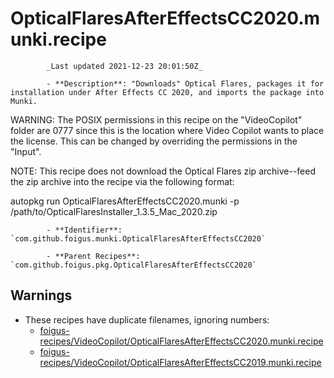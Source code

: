 # OpticalFlaresAfterEffectsCC2020.munki.recipe

            _Last updated 2021-12-23 20:01:50Z_

            - **Description**: "Downloads" Optical Flares, packages it for installation under After Effects CC 2020, and imports the package into Munki.

WARNING: The POSIX permissions in this recipe on the "VideoCopilot" folder are 0777 since this is the location where Video Copilot wants to place the license.  This can be changed by overriding the permissions in the "Input".

NOTE: This recipe does not download the Optical Flares zip archive--feed the zip archive into the recipe via the following format:

autopkg run OpticalFlaresAfterEffectsCC2020.munki -p /path/to/OpticalFlaresInstaller_1.3.5_Mac_2020.zip

            - **Identifier**: `com.github.foigus.munki.OpticalFlaresAfterEffectsCC2020`

            - **Parent Recipes**: `com.github.foigus.pkg.OpticalFlaresAfterEffectsCC2020`


## Warnings

- These recipes have duplicate filenames, ignoring numbers:
    - [foigus-recipes/VideoCopilot/OpticalFlaresAfterEffectsCC2020.munki.recipe](/autopkg-dupe-tracker/foigus-recipes/VideoCopilot/OpticalFlaresAfterEffectsCC2020.munki.recipe)
    - [foigus-recipes/VideoCopilot/OpticalFlaresAfterEffectsCC2019.munki.recipe](/autopkg-dupe-tracker/foigus-recipes/VideoCopilot/OpticalFlaresAfterEffectsCC2019.munki.recipe)